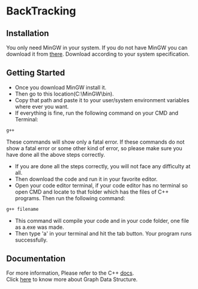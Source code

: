 # BackTracking

## Installation
You only need MinGW in your system. If you do not have MinGW you can download it from [there](https://sourceforge.net/projects/mingw/). Download according to your system specification.

## Getting Started
- Once you download MinGW install it.
- Then go to this location(C:\MinGW\bin).
- Copy that path and paste it to your user/system environment variables where ever you want.
- If everything is fine, run the following command on your CMD and Terminal:
```sh
g++
```
These commands will show only a fatal error. If these commands do not show a fatal error or some other kind of error, so please make sure you have done all the above steps correctly.
- If you are done all the steps correctly, you will not face any difficulty at all.
- Then download the code and run it in your favorite editor.
- Open your code editor terminal, if your code editor has no terminal so open CMD and locate to that folder which has the files of C++ programs. Then run the following command:
```sh
g++ filename
```
- This command will compile your code and in your code folder, one file as a.exe was made.
- Then type 'a' in your terminal and hit the tab button. Your program runs successfully. 

## Documentation
For more information, Please refer to the C++ [docs](https://en.cppreference.com/w/).<br>
Click [here](https://www.geeksforgeeks.org/graph-data-structure-and-algorithms/) to know more about Graph Data Structure.
